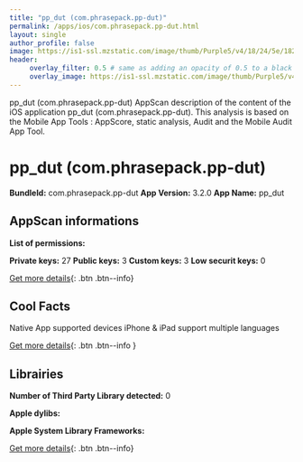 ```yaml
---
title: "pp_dut (com.phrasepack.pp-dut)"
permalink: /apps/ios/com.phrasepack.pp-dut.html
layout: single
author_profile: false
image: https://is1-ssl.mzstatic.com/image/thumb/Purple5/v4/18/24/5e/18245e53-8f5f-cb15-b6b0-1966589c4340/mzl.uecpqdyd.jpg/512x512bb.jpg
header: 
     overlay_filter: 0.5 # same as adding an opacity of 0.5 to a black background
     overlay_image: https://is1-ssl.mzstatic.com/image/thumb/Purple5/v4/18/24/5e/18245e53-8f5f-cb15-b6b0-1966589c4340/mzl.uecpqdyd.jpg/512x512bb.jpg
---
```

pp_dut (com.phrasepack.pp-dut) AppScan description of the content of the iOS application pp_dut (com.phrasepack.pp-dut). This analysis is based on the Mobile App Tools : AppScore, static analysis, Audit and the Mobile Audit App Tool.

# pp_dut (com.phrasepack.pp-dut)

**BundleId:** com.phrasepack.pp-dut
**App Version:** 3.2.0
**App Name:** pp_dut


## AppScan informations 

**List of permissions:** 
  
  
**Private keys:** 27
**Public keys:** 3
**Custom keys:** 3
**Low securit keys:** 0
  
[Get more details](/pricing.html){: .btn .btn--info}

## Cool Facts

Native App
supported devices iPhone & iPad
support multiple languages
  
[Get more details](/pricing.html){: .btn .btn--info }

## Librairies 
**Number of Third Party Library detected:** 0


**Apple dylibs:**


**Apple System Library Frameworks:**


  
[Get more details](/pricing.html){: .btn .btn--info}

